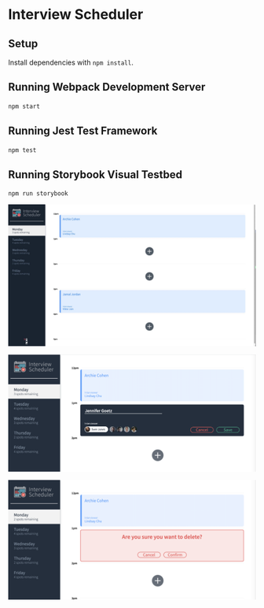 # Interview Scheduler

## Setup

Install dependencies with `npm install`.

## Running Webpack Development Server

```sh
npm start
```

## Running Jest Test Framework

```sh
npm test
```

## Running Storybook Visual Testbed

```sh
npm run storybook
```
![appointment form](https://github.com/jennyg0/scheduler/blob/master/docs/appointment-form.jpeg?raw=true)

![add appointment](https://github.com/jennyg0/scheduler/blob/master/docs/add-appointment.png?raw=true)

![delete appointment](https://github.com/jennyg0/scheduler/blob/master/docs/delete-appointment.png?raw=true)
